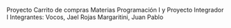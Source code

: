 Proyecto Carrito de compras
Materias Programación I y Proyecto Integrador I
Integrantes:
Vocos, Jael
Rojas Margaritini, Juan Pablo

